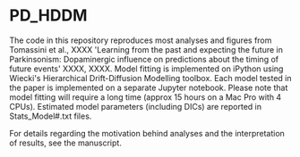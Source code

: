 # PD_HDDM 
The code in this repository reproduces most analyses and figures from Tomassini et al., XXXX 'Learning from the past and expecting the future in Parkinsonism: Dopaminergic influence on predictions about the timing of future events' XXXX, XXXX.
Model fitting is implemented on iPython using Wiecki's Hierarchical Drift-Diffusion Modelling toolbox. Each model tested in the paper is implemented on a separate Jupyter notebook. Please note that model fitting will require a long time (approx 15 hours on a Mac Pro with 4 CPUs). Estimated model parameters (including DICs) are reported in Stats_Model#.txt files.

For details regarding the motivation behind analyses and the interpretation of results, see the manuscript.
